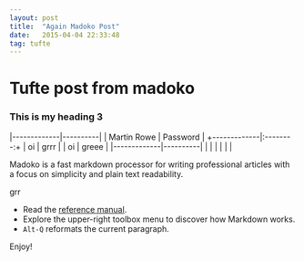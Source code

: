 ```yaml
---
layout: post
title:  "Again Madoko Post"
date:   2015-04-04 22:33:48
tag: tufte
---
```



# Tufte post from madoko 

### This is my heading 3

|-------------|----------|
| Martin Rowe | Password |
+-------------|:--------:+
| oi          | grrr     |
| oi          | greee    |
|-------------|----------|
|             |          |
|             |          |

Madoko is a fast markdown processor for writing professional articles
with a focus on simplicity and plain text readability.

grr

* Read the [reference manual].
* Explore the upper-right toolbox menu to discover how Markdown works. 
* `Alt-Q` reformats the current paragraph.



Enjoy!

[reference manual]: http://research.microsoft.com/en-us/um/people/daan/madoko/doc/reference.html  "Madoko refrence manual"

